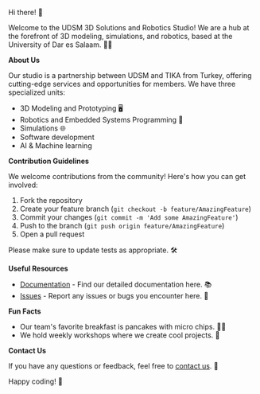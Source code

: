 Hi there! 👋

Welcome to the UDSM 3D Solutions and Robotics Studio! We are a hub at the forefront of 3D modeling, simulations, and robotics, based at the University of Dar es Salaam. 🤖🎨

**About Us**

Our studio is a partnership between UDSM and TIKA from Turkey, offering cutting-edge services and opportunities for members. We have three specialized units:
- 3D Modeling and Prototyping 🖥️
- Robotics and Embedded Systems Programming 🤖
- Simulations 🌐
- Software development
- AI & Machine learning

**Contribution Guidelines**

We welcome contributions from the community! Here's how you can get involved:
1. Fork the repository
2. Create your feature branch (`git checkout -b feature/AmazingFeature`)
3. Commit your changes (`git commit -m 'Add some AmazingFeature'`)
4. Push to the branch (`git push origin feature/AmazingFeature`)
5. Open a pull request

Please make sure to update tests as appropriate. 🛠️

**Useful Resources**

- [Documentation](link-to-docs) - Find our detailed documentation here. 📚
- [Issues](link-to-issues) - Report any issues or bugs you encounter here. 🐛

**Fun Facts**

- Our team's favorite breakfast is pancakes with micro chips. 🥞🍁
- We hold weekly workshops where we create cool projects. 🚀

**Contact Us**

If you have any questions or feedback, feel free to [contact us](mailto:udsm3d.robotics@gmail.com). 📧

Happy coding! 🎉
